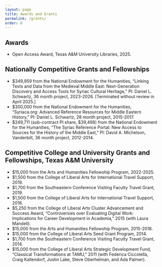 ```yaml
---
layout: page
title: Awards and Grants
permalink: /grants/
order: 6
---
```


## Awards
- Open Access Award, Texas A&M University Libraries, 2025.


## Nationally Competitive Grants and Fellowships
- $349,959 from the National Endowment for the Humanities, “Linking Texts and Data from the Medieval Middle East: Next-Generation 
Discovery and Access Tools for Syriac Cultural Heritage,” PI: Daniel L. Schwartz, 36 month project, 2023-2026. [Terminated 
without review in April 2025.]
- $300,000 from the National Endowment for the Humanities, “Syriaca.org: Advanced Reference Resources for Middle Eastern History,” 
PI: Daniel L. Schwartz, 28 month project, 2015-2017.
- $249,711 (sub-contract PI share, $39,498) from the National Endowment for the Humanities, “The Syriac Reference Portal: 
New Access to Sources for the History of the Middle East,” PI: David A. Michelson, Vanderbilt, 36 month project, 2012-2014.


## Competitive College and University Grants and Fellowships, Texas A&M University
- $15,000 from the Arts and Humanities Fellowship Program, 2022-2025.
- $1,500 from the College of Liberal Arts for International Travel Support, 2019.
- $1,700 from the Southeastern Conference Visiting Faculty Travel Grant, 2019.
- $1,500 from the College of Liberal Arts for International Travel Support, 2016.
- $5,250 from the College of Liberal Arts Cluster Advancement and Success Award, “Controversies over Evaluating Digital Work: Implications for Career Development in Academia,” 2015 (with Laura Mandell).
- $15,000 from the Arts and Humanities Fellowship Program, 2015-2018.
- $15,000 from the College of Liberal Arts Seed Grant Program, 2014.
- $1,700 from the Southeastern Conference Visiting Faculty Travel Grant, 2014.
- $15,000 from the College of Liberal Arts Strategic Development Fund, “Classical Transformations at TAMU,” 2011 (with Federica Ciccolella, Craig Kallendorf, Justin Lake, Steve Oberhelman, and Ada Palmer).


[jekyll-organization]: https://github.com/jekyll
